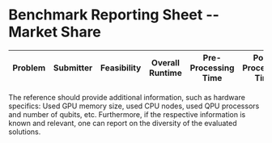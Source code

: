 # Benchmark Reporting Sheet -- Market Share

| Problem  | Submitter | Feasibility | Overall Runtime | Pre-Processing Time | Post-Processing Time | CPU Runtime | GPU Runtime | QPU Runtime | Reference |
| -------- | ------- | -------- | ------- | -------- | ------- | -------- | ------- | -------- | ------- |



The reference should provide additional information, such as hardware specifics:  Used GPU memory size, used CPU nodes, used QPU processors and number of qubits, etc.
Furthermore, if the respective information is known and relevant, one can report on the diversity of the evaluated solutions.